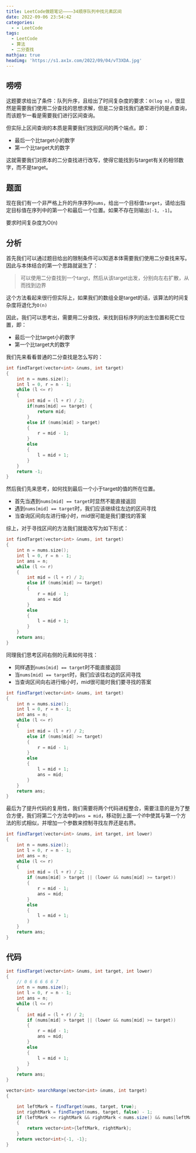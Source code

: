 ```yaml
---
title: LeetCode做题笔记————34顺序队列中找元素区间
date: 2022-09-06 23:54:42
categories:
  - - LeetCode
tags:
  - LeetCode
  - 算法
  - 二分查找
mathjax: true
headimg: 'https://s1.ax1x.com/2022/09/04/vT3XDA.jpg'
---
```


## 唠唠

这题要求给出了条件：队列升序，且给出了时间复杂度的要求：`O(log n)`，很显然是需要我们使用二分查找的思想求解，但是二分查找我们通常进行的是点查询，而该题乍一看是需要我们进行区间查询。

但实际上区间查询的本质是需要我们找到区间的两个端点。即：

- 最后一个比target小的数字
- 第一个比target大的数字

这就需要我们对原本的二分查找进行改写，使得它能找到与target有关的相邻数字，而不是target。

## 题面

现在我们有一个非严格上升的升序序列`nums`，给出一个目标值`target`，请给出指定目标值在序列中的第一个和最后一个位置。如果不存在则输出`[-1, -1]`。

要求时间复杂度为O(n)

## 分析

首先我们可以通过题目给出的限制条件可以知道本体需要我们使用二分查找来写。因此与本体结合的第一个思路就诞生了：

> 可以使用二分查找到一个targt，然后从该target出发，分别向左右扩散，从而找到边界

这个方法看起来很行但实际上，如果我们的数组全是target的话，该算法的时间复杂度将退化为`O(n)`

因此，我们可以思考出，需要用二分查找，来找到目标序列的出生位置和死亡位置，即：

- 最后一个比target小的数字
- 第一个比target大的数字

我们先来看看普通的二分查找是怎么写的：

```c++
int findTarget(vector<int> &nums, int target)
{
    int n = nums.size();
    int l = 0, r = n - 1;
    while (l <= r)
    {
        int mid = (l + r) / 2;
        if(nums[mid] == target) {
            return mid;
        }
        else if (nums[mid] > target)
        {
            r = mid - 1;
        }
        else
        {
            l = mid + 1;
        }
    }
    return -1;
}
```

然后我们先来思考，如何找到最后一个小于target的值的所在位置。

- 首先当遇到`nums[mid] == target`时显然不能直接返回
- 遇到`nums[mid] == target`时，我们应该继续往左边的区间寻找
- 当查询区间向左进行缩小时，mid很可能是我们要找的答案

综上，对于寻找区间的方法我们就能改写为如下形式：

```c++
int findTarget(vector<int> &nums, int target)
{
    int n = nums.size();
    int l = 0, r = n - 1;
    int ans = n;
    while (l <= r)
    {
        int mid = (l + r) / 2;
        else if (nums[mid] >= target)
        {
            r = mid - 1;
            ans = mid
        }
        else
        {
            l = mid + 1;
        }
    }
    return ans;
}
```

同理我们思考区间右侧的元素如何寻找：

- 同样遇到`nums[mid] == target`时不能直接返回
- 当`nums[mid] == target`时，我们应该往右边的区间寻找
- 当查询区间向右进行缩小时，mid很可能时我们要寻找的答案

```java
int findTarget(vector<int> &nums, int target)
{
    int n = nums.size();
    int l = 0, r = n - 1;
    int ans = n;
    while (l <= r)
    {
        int mid = (l + r) / 2;
        else if (nums[mid] >= target)
        {
            r = mid - 1;
        }
        else
        {
            l = mid + 1;
            ans = mid;
        }
    }
    return ans;
}
```

最后为了提升代码的复用性，我们需要将两个代码进程整合，需要注意的是为了整合方便，我们将第二个方法中的`ans = mid`，移动到上面一个if中使其与第一个方法的形式相似，并增加一个参数来控制寻找左界还是右界。

```java
int findTarget(vector<int> &nums, int target, int lower)
{
    int n = nums.size();
    int l = 0, r = n - 1;
    int ans = n;
    while (l <= r)
    {
        int mid = (l + r) / 2;
        if (nums[mid] > target || (lower && nums[mid] >= target))
        {
            r = mid - 1;
            ans = mid;
        }
        else
        {
            l = mid + 1;
        }
    }
    return ans;
}
```

## 代码

```java
int findTarget(vector<int> &nums, int target, int lower)
{
    // 0 6 6 6 6 6 7
    int n = nums.size();
    int l = 0, r = n - 1;
    int ans = n;
    while (l <= r)
    {
        int mid = (l + r) / 2;
        if (nums[mid] > target || (lower && nums[mid] >= target))
        {
            r = mid - 1;
            ans = mid;
        }
        else
        {
            l = mid + 1;
        }
    }
    return ans;
}

vector<int> searchRange(vector<int> &nums, int target)
{

    int leftMark = findTarget(nums, target, true);
    int rightMark = findTarget(nums, target, false) - 1;
    if (leftMark <= rightMark && rightMark < nums.size() && nums[leftMark] == target && nums[rightMark] == target)
    {
        return vector<int>{leftMark, rightMark};
    }
    return vector<int>{-1, -1};
}
```

